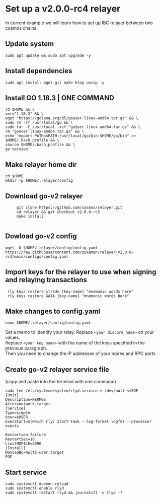 # Set up a v2.0.0-rc4 relayer
In current example we will learn how to set up IBC relayer between two cosmos chains

## Update system
```
sudo apt update && sudo apt upgrade -y
```

## Install dependencies
```
sudo apt install wget git make htop unzip -y
```
## Install GO 1.18.3 | ONE COMMAND
```
cd $HOME && \
ver="1.18.3" && \
wget "https://golang.org/dl/go$ver.linux-amd64.tar.gz" && \
sudo rm -rf /usr/local/go && \
sudo tar -C /usr/local -xzf "go$ver.linux-amd64.tar.gz" && \
rm "go$ver.linux-amd64.tar.gz" && \
echo "export PATH=$PATH:/usr/local/go/bin:$HOME/go/bin" >> $HOME/.bash_profile && \
source $HOME/.bash_profile && \
go version
```
## Make relayer home dir
```
cd $HOME
mkdir -p $HOME/.relayer/config
```

## Download go-v2 relayer
```
     git clone https://github.com/cosmos/relayer.git
     cd relayer && git checkout v2.0.0-rc3
     make install
 
```
## Dowload go-v2 config
```
wget -O $HOME/.relayer/config/config.yaml https://raw.githubusercontent.com/zukaman/relayer-v2.0.0-rc4/main/configs/config.yaml
```

## Import  keys for the relayer to use when signing and relaying transactions
   ```
    rly keys restore stride [key-name] "mnemonic words here"
    rly keys restore GAIA [key-name] "mnemonic words here"
   ```
## Make changes to config.yaml
```
nano $HOME/.relayer/config/config.yaml
```
Set a memo to identify your relay. Replace `<your discord name>` on your values.
<br>
Replace `<your key name>`  with the name of the keys specified in the previous paragraph.
<br>
Then you need to change the IP addresses of your nodes and RPC ports

## Create go-v2 relayer service file
 (copy and paste into the terminal with one command)
```
sudo tee /etc/systemd/system/rlyd.service > /dev/null <<EOF
[Unit]
Description=HERMES
After=network.target
[Service]
Type=simple
User=$USER
ExecStart=$(which rly) start task --log-format logfmt --processor events

Restart=on-failure
RestartSec=10
LimitNOFILE=4096
[Install]
WantedBy=multi-user.target
EOF
```

## Start service
```
sudo systemctl daemon-reload
sudo systemctl enable rlyd
sudo systemctl restart rlyd && journalctl -u rlyd -f
```
